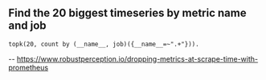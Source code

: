 ## Find the 20 biggest timeseries by metric name and job

```
topk(20, count by (__name__, job)({__name__=~".+"})).
```

-- https://www.robustperception.io/dropping-metrics-at-scrape-time-with-prometheus
